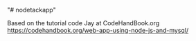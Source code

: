 "# nodetackapp" 

Based on the tutorial code Jay at CodeHandBook.org
https://codehandbook.org/web-app-using-node-js-and-mysql/
